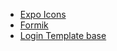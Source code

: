 * [Expo Icons](https://icons.expo.fyi/)
* [Formik](https://formik.org/)
* [Login Template base](https://github.com/venits/react-native-login-template)
